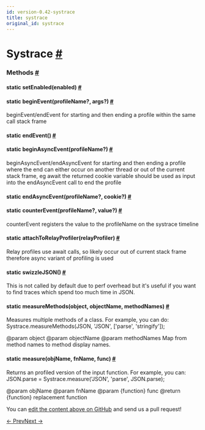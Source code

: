 ```yaml
---
id: version-0.42-systrace
title: systrace
original_id: systrace
---
```

<a id="content"></a><h1><a class="anchor" name="systrace"></a>Systrace <a class="hash-link" href="docs/systrace.html#systrace">#</a></h1><div><div></div><span><h3><a class="anchor" name="methods"></a>Methods <a class="hash-link" href="docs/systrace.html#methods">#</a></h3><div class="props"><div class="prop"><h4 class="methodTitle"><a class="anchor" name="setenabled"></a><span class="methodType">static </span>setEnabled<span class="methodType">(enabled)</span> <a class="hash-link" href="docs/systrace.html#setenabled">#</a></h4></div><div class="prop"><h4 class="methodTitle"><a class="anchor" name="beginevent"></a><span class="methodType">static </span>beginEvent<span class="methodType">(profileName?, args?)</span> <a class="hash-link" href="docs/systrace.html#beginevent">#</a></h4><div><p>beginEvent/endEvent for starting and then ending a profile within the same call stack frame</p></div></div><div class="prop"><h4 class="methodTitle"><a class="anchor" name="endevent"></a><span class="methodType">static </span>endEvent<span class="methodType">()</span> <a class="hash-link" href="docs/systrace.html#endevent">#</a></h4></div><div class="prop"><h4 class="methodTitle"><a class="anchor" name="beginasyncevent"></a><span class="methodType">static </span>beginAsyncEvent<span class="methodType">(profileName?)</span> <a class="hash-link" href="docs/systrace.html#beginasyncevent">#</a></h4><div><p>beginAsyncEvent/endAsyncEvent for starting and then ending a profile where the end can either
occur on another thread or out of the current stack frame, eg await
the returned cookie variable should be used as input into the endAsyncEvent call to end the profile</p></div></div><div class="prop"><h4 class="methodTitle"><a class="anchor" name="endasyncevent"></a><span class="methodType">static </span>endAsyncEvent<span class="methodType">(profileName?, cookie?)</span> <a class="hash-link" href="docs/systrace.html#endasyncevent">#</a></h4></div><div class="prop"><h4 class="methodTitle"><a class="anchor" name="counterevent"></a><span class="methodType">static </span>counterEvent<span class="methodType">(profileName?, value?)</span> <a class="hash-link" href="docs/systrace.html#counterevent">#</a></h4><div><p>counterEvent registers the value to the profileName on the systrace timeline</p></div></div><div class="prop"><h4 class="methodTitle"><a class="anchor" name="attachtorelayprofiler"></a><span class="methodType">static </span>attachToRelayProfiler<span class="methodType">(relayProfiler)</span> <a class="hash-link" href="docs/systrace.html#attachtorelayprofiler">#</a></h4><div><p>Relay profiles use await calls, so likely occur out of current stack frame
therefore async variant of profiling is used</p></div></div><div class="prop"><h4 class="methodTitle"><a class="anchor" name="swizzlejson"></a><span class="methodType">static </span>swizzleJSON<span class="methodType">()</span> <a class="hash-link" href="docs/systrace.html#swizzlejson">#</a></h4><div><p>This is not called by default due to perf overhead but it's useful
if you want to find traces which spend too much time in JSON.</p></div></div><div class="prop"><h4 class="methodTitle"><a class="anchor" name="measuremethods"></a><span class="methodType">static </span>measureMethods<span class="methodType">(object, objectName, methodNames)</span> <a class="hash-link" href="docs/systrace.html#measuremethods">#</a></h4><div><p>Measures multiple methods of a class. For example, you can do:
Systrace.measureMethods(JSON, 'JSON', ['parse', 'stringify']);</p><p>@param object
@param objectName
@param methodNames Map from method names to method display names.</p></div></div><div class="prop"><h4 class="methodTitle"><a class="anchor" name="measure"></a><span class="methodType">static </span>measure<span class="methodType">(objName, fnName, func)</span> <a class="hash-link" href="docs/systrace.html#measure">#</a></h4><div><p>Returns an profiled version of the input function. For example, you can:
JSON.parse = Systrace.measure('JSON', 'parse', JSON.parse);</p><p>@param objName
@param fnName
@param {function} func
@return {function} replacement function</p></div></div></div></span></div><p class="edit-page-block">You can <a target="_blank" href="https://github.com/facebook/react-native/blob/master/Libraries/Performance/Systrace.js">edit the content above on GitHub</a> and send us a pull request!</p><div class="docs-prevnext"><a class="docs-prev" href="docs/stylesheet.html#content">← Prev</a><a class="docs-next" href="docs/timepickerandroid.html#content">Next →</a></div>